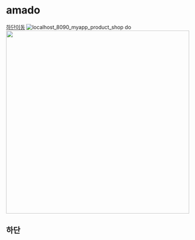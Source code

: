 # amado
[하단이동](##하단)
![localhost_8090_myapp_product_shop do](https://user-images.githubusercontent.com/70364742/117998848-3d900800-b37f-11eb-8a00-89222813d13c.png)
<img src="https://user-images.githubusercontent.com/70364742/117998848-3d900800-b37f-11eb-8a00-89222813d13c.png" width="500">
## 하단
